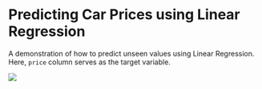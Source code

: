 # Predicting Car Prices using Linear Regression
A demonstration of how to predict unseen values using Linear Regression. Here, `price` column serves as the target variable.

![](https://www.gannett-cdn.com/-mm-/8e805dab6820abc66efbd571da7e8f7b60b1c592/c=0-300-3000-1992/local/-/media/USATODAY/test/2013/11/13/1384394908000-GTY-179723107.jpg?width=3200&height=1680&fit=crop)